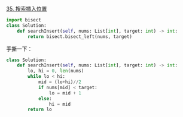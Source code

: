 [35. 搜索插入位置](https://leetcode-cn.com/problems/search-insert-position/)


```py
import bisect
class Solution:
    def searchInsert(self, nums: List[int], target: int) -> int:
        return bisect.bisect_left(nums, target)
```

手撕一下：

```py
class Solution:
    def searchInsert(self, nums: List[int], target: int) -> int:
        lo, hi = 0, len(nums)
        while lo < hi:
            mid = (lo+hi)//2
            if nums[mid] < target:
                lo = mid + 1
            else:
                hi = mid
        return lo
```
